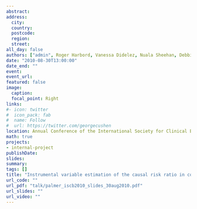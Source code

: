 ```yaml
---
abstract: 
address:
  city: 
  country: 
  postcode: 
  region: 
  street: 
all_day: false
authors: ["admin", Roger Harbord, Vanessa Didelez, Nuala Sheehan, Debbie Lawlor, Jonathan Sterne]
date: "2010-08-30T13:00:00"
date_end: ""
event: 
event_url: 
featured: false
image:
  caption: 
  focal_point: Right
links:
#- icon: twitter
#  icon_pack: fab
#  name: Follow
#  url: https://twitter.com/georgecushen
location: Annual Conference of the International Society for Clinical Biostatistics, Montpellier, France
math: true
projects:
- internal-project
publishDate: 
slides: 
summary: 
tags: []
title: "Instrumental variable estimation of the causal risk ratio in cohorts"
url_code: ""
url_pdf: "talk/palmer_iscb2010_slides_30aug2010.pdf"
url_slides: ""
url_video: ""
---
```



